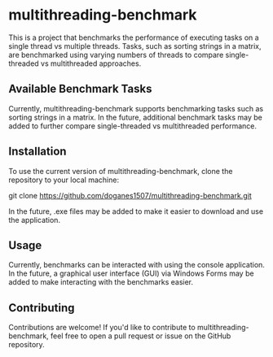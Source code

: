 # multithreading-benchmark
This is a project that benchmarks the performance of executing tasks on a single thread vs multiple threads. Tasks, such as sorting strings in a matrix, are benchmarked using varying numbers of threads to compare single-threaded vs multithreaded approaches.



## Available Benchmark Tasks
Currently, multithreading-benchmark supports benchmarking tasks such as sorting strings in a matrix. In the future, additional benchmark tasks may be added to further compare single-threaded vs multithreaded performance.

## Installation
To use the current version of multithreading-benchmark, clone the repository to your local machine:

git clone https://github.com/doganes1507/multithreading-benchmark.git

In the future, .exe files may be added to make it easier to download and use the application.

## Usage
Currently, benchmarks can be interacted with using the console application. In the future, a graphical user interface (GUI) via Windows Forms may be added to make interacting with the benchmarks easier.

## Contributing
Contributions are welcome! If you'd like to contribute to multithreading-benchmark, feel free to open a pull request or issue on the GitHub repository.
